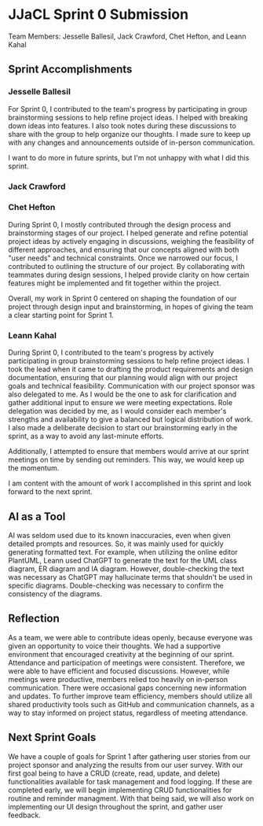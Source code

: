 # JJaCL Sprint 0 Submission

Team Members: Jesselle Ballesil, Jack Crawford, Chet Hefton, and Leann Kahal

## Sprint Accomplishments

### Jesselle Ballesil
For Sprint 0, I contributed to the team's progress by participating in group brainstorming sessions to help refine project ideas. I helped with breaking down ideas into features. I also took notes during these discussions to share with the group to help organize our thoughts. I made sure to keep up with any changes and announcements outside of in-person communication. 

I want to do more in future sprints, but I'm not unhappy with what I did this sprint.

### Jack Crawford

### Chet Hefton

During Sprint 0, I mostly contributed through the design process and brainstorming stages of our project. I helped generate and refine potential project ideas by actively engaging in discussions, weighing the feasibility of different approaches, and ensuring that our concepts aligned with both "user needs" and technical constraints. Once we narrowed our focus, I contributed to outlining the structure of our project. By collaborating with teammates during design sessions, I helped provide clarity on how certain features might be implemented and fit together within the project.

Overall, my work in Sprint 0 centered on shaping the foundation of our project through design input and brainstorming, in hopes of giving the team a clear starting point for Sprint 1.

### Leann Kahal

During Sprint 0, I contributed to the team's progress by actively participating in group brainstorming sessions to help refine project ideas. I took the lead when it came to drafting the product requirements and design documentation, ensuring that our planning would align with our project goals and technical feasibility. Communication with our project sponsor was also delegated to me. As I would be the one to ask for clarification and gather additional input to ensure we were meeting expectations. Role delegation was decided by me, as I would consider each member's strengths and availability to give a balanced but logical distribution of work. I also made a deliberate decision to start our brainstorming early in the sprint, as a way to avoid any last-minute efforts. 

Additionally, I attempted to ensure that members would arrive at our sprint meetings on time by sending out reminders. This way, we would keep up the momentum. 

I am content with the amount of work I accomplished in this sprint and look forward to the next sprint.

## AI as a Tool

AI was seldom used due to its known inaccuracies, even when given detailed prompts and resources. So, it was mainly used for quickly generating formatted text. For example, when utilizing the online editor PlantUML, Leann  used ChatGPT to generate the text for the UML class diagram, ER diagram and IA diagram. However, double-checking the text was necessary as ChatGPT may hallucinate terms that shouldn't be used in specific diagrams. Double-checking was necessary to confirm the consistency of the diagrams.

## Reflection

As a team, we were able to contribute ideas openly, because everyone was given an opportunity to voice their thoughts. We had a supportive environment that encouraged creativity at the beginning of our sprint. Attendance and participation of meetings were consistent. Therefore, we were able to have efficient and focused discussions. However, while meetings were productive, members relied too heavily on in-person communication. There were occasional gaps concerning new information and updates. To further improve team efficiency, members should utilize all shared productivity tools such as GitHub and communication channels, as a way to stay informed on project status, regardless of meeting attendance. 

## Next Sprint Goals

We have a couple of goals for Sprint 1 after gathering user stories from our project sponsor and analyzing the results from our user survey. With our first goal being to have a CRUD (create, read, update, and delete) functionalities available for task management and food logging. If these are completed early, we will begin implementing CRUD functionalities for routine and reminder managment. With that being said, we will also work on implementing our UI design throughout the sprint, and gather user feedback. 
